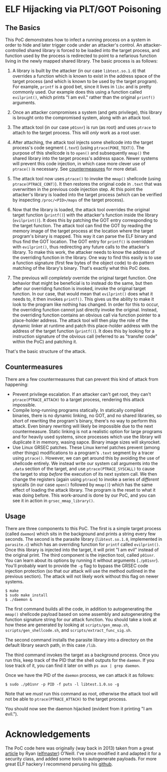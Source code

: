 # ELF Hijacking via PLT/GOT Poisoning

## The Basics
This PoC demonstrates how to infect a running process on a system in order to
hide and later trigger code under an attacker's control. An attacker-controlled
shared library is forced to be loaded into the target process, and function
used by the process is redirected to point to a nefarious function living
in the newly mapped shared library. The basic
process is as follows:

1. A library is built by the attacker (in our case `libtest.so.1.0`) that overrides a function which
is known to exist in the address space of the target process (and which
is known to be used by the target program). For example, `printf` is a good
bet, since it lives in `libc` and is pretty commonly used. Our example does
this using a function called `evilprint()`, which prints "I am evil." rather
than the original `printf()` arguments.

2. Once an attacker compromises a system (and gets privilege), this
library is brought onto the compromised system, along with an attack tool.

3. The attack tool (in our case `p01snr`) is run (as root) and uses 
`ptrace` to attach to the target process. This will *only* work 
as a root user. 

4. After attaching, the attack tool injects some shellcode into the target process's
code segment (`.text`) (using `ptrace(POKE_TEXT)`). The purpose of this shellcode is
to `open()` and subsequently `mmap()` the shared library into the target process's
address space. Newer systems will prevent this code injection, in which case more
clever use of `ptrace()` is necessary. See [countermeasures](#countermeasures) for
more detail.

5. The attack tool now uses `ptrace()` to invoke the `mmap()` shellcode (using
`ptrace(PTRACE_CONT)`). It then restores the original code in `.text` that
was overwritten in the previous code injection step. At this point the
attacker's library is loaded into the target process (which can be verified
by inspecting `/proc/<PID>/maps` of the target process). 

6. Now that the library is loaded,  the attack tool overrides the original
target function (`printf()`) with the attacker's function inside the library
(`evilprint()`). It does this by patching the GOT entry corresponding to the
target function.  The attack tool can find the GOT by reading the memory image
of the target process at the location where the target program's binary is
mapped. This way it can parse the ELF binary and thus find the GOT location.
The GOT entry for `printf()` is overridden with `evilprint()`, thus redirecting
any future calls to the attacker's library. To make this work, the attacker
needs to know the address of the overriding function in the library. One way to
find this easily is to use a function signature (first few bytes of the object
code) to do pattern matching of the library's binary. That's exactly what this
PoC does. 

7. The previous will *completely* override the original target function. One
behavior that might be beneficial is to instead do the same, but then after our
overriding function is invoked, invoke the original target function. In our
case, that would mean that `evilprint()` does what it needs to, it then invokes
`printf()`.  This gives us the ability to make it look to the program like
nothing has changed. In order for this to occur, the overriding function cannot
just directly invoke the original. Instead, the overriding function contains
an obvious call via function pointer to a place-holder address. The attack tool
will then play the role of the dynamic linker at runtime and patch this place-holder
address with the address of the target function (`printf()`). It does this by
looking for a instruction signature of the obvious call (referred to as
"transfer code" within the PoC) and patching it.

That's the basic structure of the attack. 

## Countermeasures

There are a few countermeasures that can prevent this kind of attack from happening:

* Prevent privilege escalation. If an attacker can't get root, they can't `ptrace(PTRACE_ATTACH)` to a target process, rendering this attack impossible.
* Compile long-running programs statically. In statically compiled binaries, there is no dynamic linking, no GOT, and no shared libraries, so short of rewriting the program's binary, there's no way to perform this attack. Even binary rewriting will likely be impossible due to the next countermeasure. Static linking is not a realistic option for large programs and for heavily used systems, since processes which use the library will duplicate it in memory, wasing sapce. Binary image sizes will skyrocket.
* Use Linux GRSEC patches. These Linux kernel patches prevent (among other things)
modifications to a program's `.text` segment by a tracer using `ptrace()`. However,
we can get around this by avoiding the use of shellcode entirely. We instead
write our system call arguments into the `.data` section of the target, and use
`ptrace(PTRACE_SYSCALL)` to cause the target to stop *before* the execution of
its next system call. We then change the registers (again using `ptrace`) 
to invoke a series of *different* syscalls (in our case `open()` followed by `mmap()`)
which has the same effect of loading the attack library. The program is the reset
to what it was doing before. This work-around is done by our PoC, and you can see
it in action in `grsec_mmap_library()`. 



## Usage

There are three components to this PoC. The first is a simple target process
(called `daemon`) which sits in the background and prints a string every few
seconds. The second is the parasite library (`libtest.so.1.0`, implemented in
`parasite.c`) which has an overriding function for `printf` called
`evilprint()`. Once this library is injected into the target, it will print "I
am evil" instead of the original print. The third component is the injection
tool, called `p01snr`. You can learn about its options by running it without
arguments (`./p01snr`). You'll probably want to provide the `-g` flag to
bypass the GRSEC code injection protection (so that our attack will use
the method outlined in the previous section). The attack will not likely
work without this flag on newer systems.


```
$ make
$ sudo make install
$ ./daemon & 
```

The first command builds all the code, in addition to autogenerating the
`mmap()` shellcode payload based on some assembly and autogenerating 
the function signature string for our attack function. You should
take a look at how these are generated by looking at `scripts/gen_mmap.sh`, 
`scripts/gen_shellcode.sh`, and `scripts/extract_func_sig.sh`.

The second command installs the parasite library into a directory 
on the default library search path, in this case `/lib`. 

The third command invokes the target as a background process. Once you run
this, keep track of the PID that the shell outputs for the `daemon`. If you lose
track of it, you can find it later on with `ps aux | grep daemon`. 

Once we have the PID of the `daemon` process, we can attack it as follows:

```
$ sudo ./p01snr -p PID -f puts -l libtest.1.0.so -g
```

Note that we *must* run this command as root, otherwise the attack tool
will not be able to `ptrace(PTRACE_ATTACH)` to the target process. 

You should now see the daemon hijacked (evident from it printing "I am evil.").

# Acknowledgements
The PoC code here was originally (way back in 2013) taken from a great [article](https://vxjes.us/papers/Neill%20'Modern%20Day%20ELF%20Runtime%20infection%20via%20GOT%20poisoning.html#c11) by Ryan ([elfmaster](https://twitter.com/ryan_elfmaster)) O'Neill. I've since modified it and adapted it for a security class, and added some tools to autogenerate payloads. For more great ELF hackery I recommend perusing his [github](https://github.com/elfmaster).

